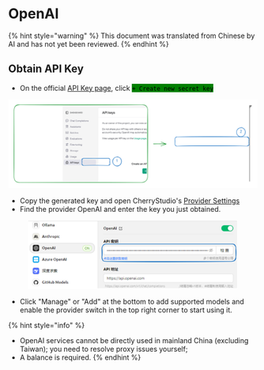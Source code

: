 # OpenAI


{% hint style="warning" %}
This document was translated from Chinese by AI and has not yet been reviewed.
{% endhint %}




## Obtain API Key

*   On the official [API Key page](https://platform.openai.com/api-keys), click <mark style="background-color:green;">`+ Create new secret key`</mark>

<img src="../../.gitbook/assets/file.excalidraw (1).svg" alt="" class="gitbook-drawing">

*   Copy the generated key and open CherryStudio's [Provider Settings](broken-reference)
*   Find the provider OpenAI and enter the key you just obtained.

<figure><img src="../../.gitbook/assets/image (9) (2).png" alt=""><figcaption></figcaption></figure>

*   Click "Manage" or "Add" at the bottom to add supported models and enable the provider switch in the top right corner to start using it.

{% hint style="info" %}
- OpenAI services cannot be directly used in mainland China (excluding Taiwan); you need to resolve proxy issues yourself;
- A balance is required.
{% endhint %}